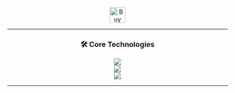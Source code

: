 <div align="center">

  <!-- Ko-fi Button -->
  <a href='https://ko-fi.com/O4O3N7E3F' target='_blank'>
    <img height='36' style='border:0px;height:36px;' src='https://storage.ko-fi.com/cdn/kofi3.png?v=6' border='0' alt='Buy Me a Coffee at ko-fi.com' />
  </a>

</div>  

---

<h3 align="center">🛠️ Core Technologies</h3>

<p align="center">
  <!-- ML / AI -->
  <img src="https://skillicons.dev/icons?i=python,tensorflow,pytorch,sklearn" />
  <br/>
  <!-- Web / Dev -->
  <img src="https://skillicons.dev/icons?i=react,js,ts,java,postgres" />
  <br/>
  <!-- Extras -->
  <img src="https://skillicons.dev/icons?i=git,linux,docker,vscode" />
</p>

---
